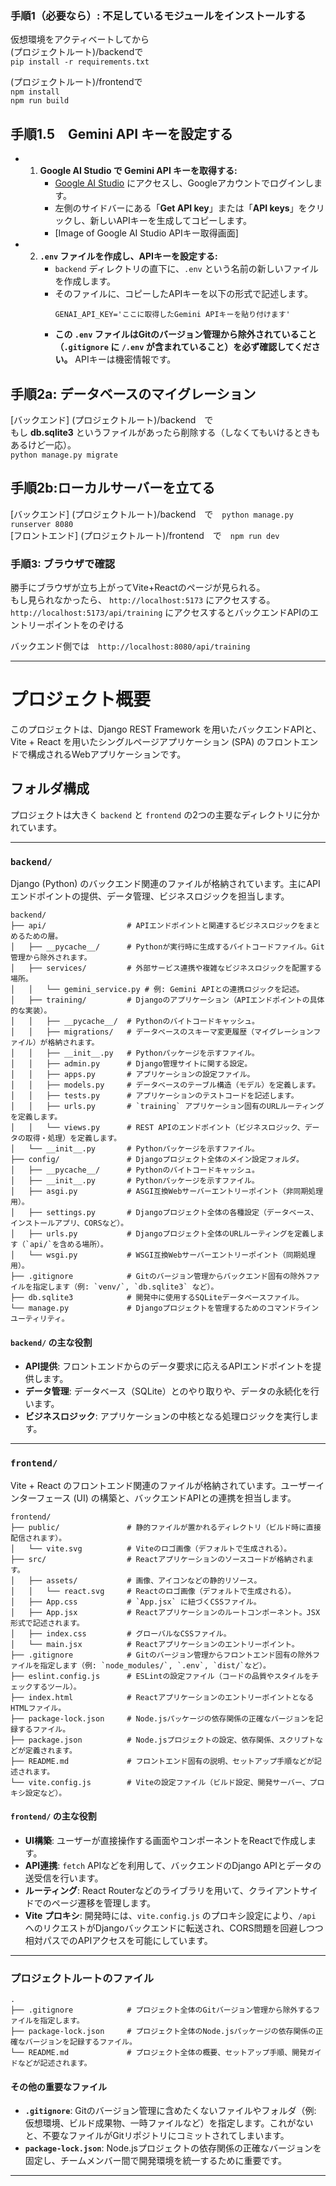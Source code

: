 ### 手順1（必要なら）: 不足しているモジュールをインストールする

仮想環境をアクティベートしてから  
(プロジェクトルート)/backendで  
`pip install -r requirements.txt`  

(プロジェクトルート)/frontendで  
`npm install`  
`npm run build`  

## 手順1.5　Gemini API キーを設定する
- 1.  **Google AI Studio で Gemini API キーを取得する:**
      * [Google AI Studio](https://aistudio.google.com/) にアクセスし、Googleアカウントでログインします。
      * 左側のサイドバーにある「**Get API key**」または「**API keys**」をクリックし、新しいAPIキーを生成してコピーします。
      * [Image of Google AI Studio APIキー取得画面]
- 2.  **`.env` ファイルを作成し、APIキーを設定する:**
      * `backend` ディレクトリの直下に、`.env` という名前の新しいファイルを作成します。
      * そのファイルに、コピーしたAPIキーを以下の形式で記述します。
        ```
        GENAI_API_KEY='ここに取得したGemini APIキーを貼り付けます'
        ```
      * **この `.env` ファイルはGitのバージョン管理から除外されていること（`.gitignore` に `/.env` が含まれていること）を必ず確認してください。** APIキーは機密情報です。

## 手順2a: データベースのマイグレーション
[バックエンド] (プロジェクトルート)/backend　で  
もし **db.sqlite3** というファイルがあったら削除する（しなくてもいけるときもあるけど一応）。  
`python manage.py migrate`    

## 手順2b:ローカルサーバーを立てる
[バックエンド] (プロジェクトルート)/backend　で　`python manage.py runserver 8080`    
[フロントエンド] (プロジェクトルート)/frontend　で　`npm run dev`  

### 手順3: ブラウザで確認
勝手にブラウザが立ち上がってVite+Reactのページが見られる。  
もし見られなかったら、
`http://localhost:5173` にアクセスする。  
`http://localhost:5173/api/training` にアクセスするとバックエンドAPIのエントリーポイントをのぞける  

バックエンド側では　`http://localhost:8080/api/training`  

---

# プロジェクト概要

このプロジェクトは、Django REST Framework を用いたバックエンドAPIと、Vite + React を用いたシングルページアプリケーション (SPA) のフロントエンドで構成されるWebアプリケーションです。

## フォルダ構成

プロジェクトは大きく `backend` と `frontend` の2つの主要なディレクトリに分かれています。

---

### `backend/`

Django (Python) のバックエンド関連のファイルが格納されています。主にAPIエンドポイントの提供、データ管理、ビジネスロジックを担当します。

```
backend/
├── api/                  # APIエンドポイントと関連するビジネスロジックをまとめるための層。
│   ├── __pycache__/      # Pythonが実行時に生成するバイトコードファイル。Git管理から除外されます。
│   ├── services/         # 外部サービス連携や複雑なビジネスロジックを配置する場所。
│   │   └── gemini_service.py # 例: Gemini APIとの連携ロジックを記述。
│   ├── training/         # Djangoのアプリケーション（APIエンドポイントの具体的な実装）。
│   │   ├── __pycache__/  # Pythonのバイトコードキャッシュ。
│   │   ├── migrations/   # データベースのスキーマ変更履歴（マイグレーションファイル）が格納されます。
│   │   ├── __init__.py   # Pythonパッケージを示すファイル。
│   │   ├── admin.py      # Django管理サイトに関する設定。
│   │   ├── apps.py       # アプリケーションの設定ファイル。
│   │   ├── models.py     # データベースのテーブル構造（モデル）を定義します。
│   │   ├── tests.py      # アプリケーションのテストコードを記述します。
│   │   ├── urls.py       # `training` アプリケーション固有のURLルーティングを定義します。
│   │   └── views.py      # REST APIのエンドポイント（ビジネスロジック、データの取得・処理）を定義します。
│   └── __init__.py       # Pythonパッケージを示すファイル。
├── config/               # Djangoプロジェクト全体のメイン設定フォルダ。
│   ├── __pycache__/      # Pythonのバイトコードキャッシュ。
│   ├── __init__.py       # Pythonパッケージを示すファイル。
│   ├── asgi.py           # ASGI互換Webサーバーエントリーポイント（非同期処理用）。
│   ├── settings.py       # Djangoプロジェクト全体の各種設定（データベース、インストールアプリ、CORSなど）。
│   ├── urls.py           # Djangoプロジェクト全体のURLルーティングを定義します（`api/`を含める場所）。
│   └── wsgi.py           # WSGI互換Webサーバーエントリーポイント（同期処理用）。
├── .gitignore            # Gitのバージョン管理からバックエンド固有の除外ファイルを指定します（例: `venv/`, `db.sqlite3` など）。
├── db.sqlite3            # 開発中に使用するSQLiteデータベースファイル。
└── manage.py             # Djangoプロジェクトを管理するためのコマンドラインユーティリティ。
```

#### `backend/` の主な役割

* **API提供**: フロントエンドからのデータ要求に応えるAPIエンドポイントを提供します。
* **データ管理**: データベース（SQLite）とのやり取りや、データの永続化を行います。
* **ビジネスロジック**: アプリケーションの中核となる処理ロジックを実行します。

---

### `frontend/`

Vite + React のフロントエンド関連のファイルが格納されています。ユーザーインターフェース (UI) の構築と、バックエンドAPIとの連携を担当します。

```
frontend/
├── public/               # 静的ファイルが置かれるディレクトリ（ビルド時に直接配信されます）。
│   └── vite.svg          # Viteのロゴ画像（デフォルトで生成される）。
├── src/                  # Reactアプリケーションのソースコードが格納されます。
│   ├── assets/           # 画像、アイコンなどの静的リソース。
│   │   └── react.svg     # Reactのロゴ画像（デフォルトで生成される）。
│   ├── App.css           # `App.jsx` に紐づくCSSファイル。
│   ├── App.jsx           # Reactアプリケーションのルートコンポーネント。JSX形式で記述されます。
│   ├── index.css         # グローバルなCSSファイル。
│   └── main.jsx          # Reactアプリケーションのエントリーポイント。
├── .gitignore            # Gitのバージョン管理からフロントエンド固有の除外ファイルを指定します（例: `node_modules/`, `.env`, `dist/`など）。
├── eslint.config.js      # ESLintの設定ファイル（コードの品質やスタイルをチェックするツール）。
├── index.html            # ReactアプリケーションのエントリーポイントとなるHTMLファイル。
├── package-lock.json     # Node.jsパッケージの依存関係の正確なバージョンを記録するファイル。
├── package.json          # Node.jsプロジェクトの設定、依存関係、スクリプトなどが定義されます。
├── README.md             # フロントエンド固有の説明、セットアップ手順などが記述されます。
└── vite.config.js        # Viteの設定ファイル（ビルド設定、開発サーバー、プロキシ設定など）。
```

#### `frontend/` の主な役割

* **UI構築**: ユーザーが直接操作する画面やコンポーネントをReactで作成します。
* **API連携**: `fetch` APIなどを利用して、バックエンドのDjango APIとデータの送受信を行います。
* **ルーティング**: React Routerなどのライブラリを用いて、クライアントサイドでのページ遷移を管理します。
* **Vite プロキシ**: 開発時には、`vite.config.js` のプロキシ設定により、`/api` へのリクエストがDjangoバックエンドに転送され、CORS問題を回避しつつ相対パスでのAPIアクセスを可能にしています。

---

### プロジェクトルートのファイル

```
.
├── .gitignore            # プロジェクト全体のGitバージョン管理から除外するファイルを指定します。
├── package-lock.json     # プロジェクト全体のNode.jsパッケージの依存関係の正確なバージョンを記録するファイル。
└── README.md             # プロジェクト全体の概要、セットアップ手順、開発ガイドなどが記述されます。
```

#### その他の重要なファイル

* **`.gitignore`**: Gitのバージョン管理に含めたくないファイルやフォルダ（例: 仮想環境、ビルド成果物、一時ファイルなど）を指定します。これがないと、不要なファイルがGitリポジトリにコミットされてしまいます。
* **`package-lock.json`**: Node.jsプロジェクトの依存関係の正確なバージョンを固定し、チームメンバー間で開発環境を統一するために重要です。

---